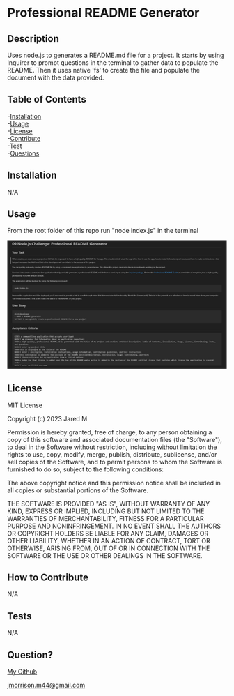 # Professional README Generator

## Description
    
Uses node.js to generates a README.md file for a project. It starts by using Inquirer to prompt questions in the terminal to gather data to populate the README. Then it uses native 'fs' to create the file and populate the document with the data provided.
    
## Table of Contents
-[Installation](#installation)  
-[Usage](#usage)  
-[License](#license)  
-[Contribute](#contribute)  
-[Test](#tests)  
-[Questions](#questions)  

## Installation

N/A

## Usage

From the root folder of this repo run "node index.js" in the terminal

![A screenshot of my project](assets/images/screenshot.png)

## License

MIT License

Copyright (c) 2023 Jared M

Permission is hereby granted, free of charge, to any person obtaining a copy
of this software and associated documentation files (the "Software"), to deal
in the Software without restriction, including without limitation the rights
to use, copy, modify, merge, publish, distribute, sublicense, and/or sell
copies of the Software, and to permit persons to whom the Software is
furnished to do so, subject to the following conditions:

The above copyright notice and this permission notice shall be included in all
copies or substantial portions of the Software.

THE SOFTWARE IS PROVIDED "AS IS", WITHOUT WARRANTY OF ANY KIND, EXPRESS OR
IMPLIED, INCLUDING BUT NOT LIMITED TO THE WARRANTIES OF MERCHANTABILITY,
FITNESS FOR A PARTICULAR PURPOSE AND NONINFRINGEMENT. IN NO EVENT SHALL THE
AUTHORS OR COPYRIGHT HOLDERS BE LIABLE FOR ANY CLAIM, DAMAGES OR OTHER
LIABILITY, WHETHER IN AN ACTION OF CONTRACT, TORT OR OTHERWISE, ARISING FROM,
OUT OF OR IN CONNECTION WITH THE SOFTWARE OR THE USE OR OTHER DEALINGS IN THE
SOFTWARE.

## How to Contribute

N/A

## Tests

N/A

## Question?

[My Github](https://github.com/jradmorrison)

jmorrison.m44@gmail.com